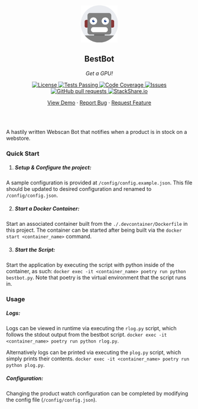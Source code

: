<!-- header -->
<div align="center">
    <p>
    <!-- Header -->
        <img width="100px" src="./static/images/readme_logo.png"  alt="bestbot" />
        <h2>BestBot</h2>
        <p><i>Get a GPU!</i></p>
    </p>
    <p>
    <!-- Shields -->
        <a href="https://github.com/armckinney/bestbot/LICENSE">
            <img alt="License" src="https://img.shields.io/github/license/armckinney/bestbot.svg" />
        </a>
        <a href="https://github.com/armckinney/bestbot/actions">
            <img alt="Tests Passing" src="https://github.com/armckinney/bestbot/workflows/CI/badge.svg" />
        </a>
        <a href="https://codecov.io/gh/armckinney/bestbot">
            <img alt="Code Coverage" src="https://codecov.io/gh/armckinney/bestbot/branch/master/graph/badge.svg" />
        </a>
        <a href="https://github.com/armckinney/bestbot/issues">
            <img alt="Issues" src="https://img.shields.io/github/issues/armckinney/bestbot" />
        </a>
        <a href="https://github.com/armckinney/bestbot/pulls">
            <img alt="GitHub pull requests" src="https://img.shields.io/github/issues-pr/armckinney/bestbot" />
        </a>
        <a href="https://stackshare.io/armckinney/bestbot">
            <img alt="StackShare.io" src="http://img.shields.io/badge/tech-stack-0690fa.svg?label=StackShare.io">
        </a>
    </p>
    <p>
    <!-- Links -->
        <a href="#demo">View Demo</a>
        ·
        <a href="https://github.com/armckinney/bestbot/issues/new/choose">Report Bug</a>
        ·
        <a href="https://github.com/armckinney/bestbot/issues/new/choose">Request Feature</a>
    </p>
</div>
<br>
<br>

<!-- Description -->
A hastily written Webscan Bot that notifies when a product is in stock on a webstore.


### Quick Start

1. ##### Setup & Configure the project:
A sample configuration is provided at `/config/config.example.json`. This file should be updated to desired configuration and renamed to `/config/config.json`.

2. ##### Start a Docker Container:
Start an associated container built from the `./.devcontainer/Dockerfile` in this project.
The container can be started after being built via the `docker start <container_name>` command.

3. ##### Start the Script:
Start the application by executing the script with python inside of the container, as such: `docker exec -it <container_name> poetry run python bestbot.py`. Note that poetry is the virtual environment that the script runs in.

### Usage

##### Logs:
Logs can be viewed in runtime via executing the `rlog.py` script, which follows the stdout output from the bestbot script. `docker exec -it <container_name> poetry run python rlog.py`.

Alternatively logs can be printed via executing the `plog.py` script, which simply prints their contents. `docker exec -it <container_name> poetry run python plog.py`.

##### Configuration:
Changing the product watch configuration can be completed by modifying the config file (`/config/config.json`).